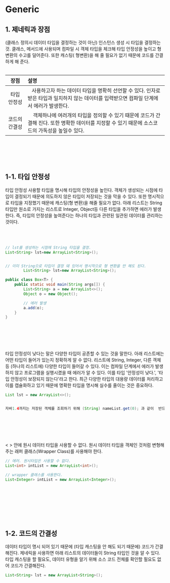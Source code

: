 # Generic




## 1. 제네릭과 장점
(클래스 정의시 데이터 타입을 결정하는 것이 아닌) 인스턴스 생성 시 타입을 결정하는 것. 클래스, 메서드에 사용되며 컴파일 시 객체 타입을 체크해 타입 안정성을 높이고 형변환의 수고를 덜어준다. 또한 캐스팅(
형변환)을 해 줄 필요가 없기 때문에 코드를 간결하게 해 준다.
<br/><br/>

|  장점  |  설명             |  
| :-----:|:---------------|
|   타입 안정성    | &nbsp;&nbsp; 사용하고자 하는 데이터 타입을 명확히 선언할 수 있다. 인자로 받은 타입과 일치하지 않는 데이터를 입력받으면 컴파일 단계에서 에러가 발생한다.|     
| 코드의 간결성 | &nbsp; &nbsp; 객체하나에 여러개의 타입을 정의할 수 있기 때문에 코드가 간결해 진다. 또한 명확한 데이터를 지정할 수 있기 때문에 소스코드의 가독성을 높일수 있다. |

<br/><br/><br/><br/>

## 1-1. 타입 안정성

타입 안정성 사용할 타입을 명시해 타입의 안정성을 높인다. 객체가 생성되는 시점에 타입이 결정되기 때문에 의도하지 않은 타입이 저장되는 것을 막을 수 있다. 또한 명시적으로 타입을 지정했기 때문에 캐스팅(형 변환)을
해줄 필요가 없다. 아래 리스트는 String 타입만 원소로 가지는 리스트로 Integer, Object등 다른 타입을 추가하면 에러가 발생한다. 즉, 타입의 안정성을 높여준다는 하나의 타입과 관련된 일관된 데이터를
관리하는 것이다.
<br/><br/><br/><br/>

````java
// lst를 생성하는 시점에 String 타입을 결정.
List<String> lst=new ArrayList<String>();


// 이미 String으로 타입이 결정 돼 있어서 명시적으로 형 변환을 안 해도 된다.
        List<String> lst=new ArrayList<String>();

public class Box<T> {
    public static void main(String args[]) {
        List<String> a = new ArrayList<>();
        Object o = new Object();

        // 에러 발생
        a.add(o);
    }
}
````

<br/><br/><br/><br/>

타입 안정성이 낮다는 말은 다양한 타입이 공존할 수 있는 것을 말한다. 아래 리스트에는 어떤 타입이 들어가 있는지 정확하게 알 수 없다. 리스트에 String, Integer, 다른 객체 등 (하나의 리스트에)
다양한 타입이 들어갈 수 있다. 이는 컴파일 단계에서 에러가 발생하지 않고 프로그램을 실행시켰을 때 에러가 알 수 있다. 이를 타입 '안정성이 낮다.', '타입 안정성이 보장되지 않는다'라고 한다. 최근 다양한
타입의 대용량 데이터를 처리하고 이를 캡슐화하고 있기 때문에 명확한 타입을 명시해 실수를 줄이는 것은 중요하다.

```java
List lst = new ArrayList<>();


자바1.4까지는 저장된 객체를 조회하기 위해 (String) nameList.get(0); 과 같이  반드시 타입 변환을 해야 했다.
```

<br/><br/><br/><br/>

< > 안에 원시 데이터 타입을 사용할 수 없다. 원시 데이터 타입을 객체인 것처럼 변형해주는 래퍼 클래스(Wrapper Class)를 사용해야 한다.

```java
// 에러. 원시타입은 사용할 수 없다.
List<int> intList = new ArrayList<int>();

// wrapper 클래스를 사용한다.
List<Integer> intList = new ArrayList<Integer>();
```

<br/><br/><br/><br/><br/><br/>

## 1-2. 코드의 간결성 

데이터 타입이 명시 되어 있기 때문에 (타입 캐스팅을 안 해도 되기 때문에) 코드가 간결해진다. 제네릭을 사용하면 아래 리스트의 데이터들이 String 타입인 것을 알 수 있다. 타입 캐스팅을
할 필요도, 데이터 유형을 알기 위해 소스 코드 전체를 확인할 필요도 없어 코드가 간결해진다.
<br/>

````java
List<String> lst = new ArrayList<String>();
````